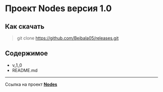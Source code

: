 # Проект Nodes версия 1.0

## Как скачать
> git clone https://github.com/Beibala05/releases.git

## Содержимое
- v_1_0
- README.md

---
Ссылка на проект [**Nodes**](https://github.com/Beibala05/Nodes.git)